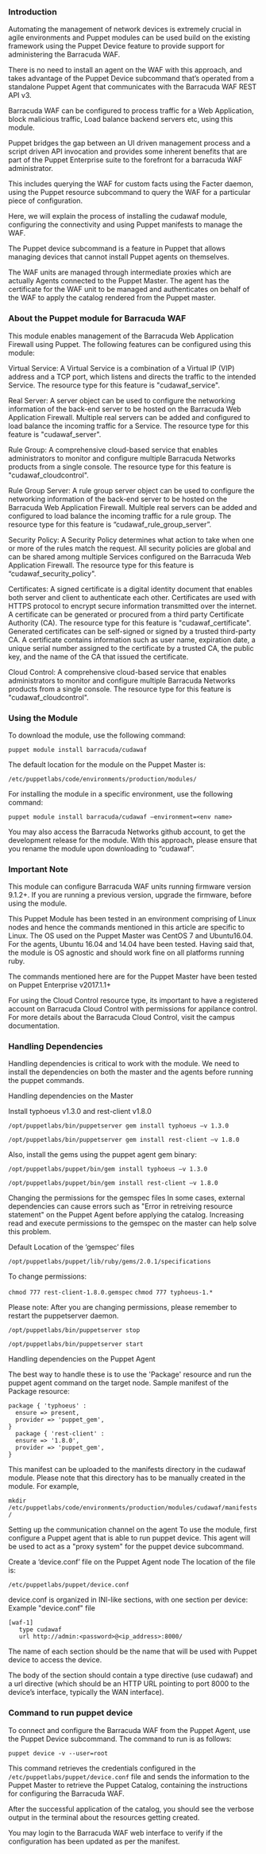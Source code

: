 ### Introduction
Automating the management of network devices is extremely crucial in agile environments and Puppet modules can be used build on the existing framework using the Puppet Device feature to provide support for administering the Barracuda WAF.

There is no need to install an agent on the WAF with this approach, and takes advantage of the Puppet Device subcommand that’s operated from a standalone Puppet Agent that communicates with the Barracuda WAF REST API v3.

Barracuda WAF can be configured to process traffic for a Web Application, block malicious traffic, Load balance backend servers etc, using this module.

Puppet bridges the gap between an UI driven management process and a script driven API invocation and provides some inherent benefits that are part of the Puppet Enterprise suite to the forefront for a barracuda WAF administrator.

This includes querying the WAF for custom facts using the Facter daemon, using the Puppet resource subcommand to query the WAF for a particular piece of configuration.

Here, we will explain the process of installing the cudawaf module, configuring the connectivity and using Puppet manifests to manage the WAF.

The Puppet device subcommand is a feature in Puppet that allows managing devices that cannot install Puppet agents on themselves.

The WAF units are managed through intermediate proxies which are actually Agents connected to the Puppet Master.
The agent has the certificate for the WAF unit to be managed and authenticates on behalf of the WAF to apply the catalog rendered from the Puppet master. 

### About the Puppet module for Barracuda WAF
This module enables management of the Barracuda Web Application Firewall using Puppet. The following features can be configured using this module:

Virtual Service:  A Virtual Service is a combination of a Virtual IP (VIP) address and a TCP port, which listens and directs the traffic to the intended Service. The resource type for this feature is "cudawaf_service".

Real Server: A server object can be used to configure the networking information of the back-end server to be hosted on the Barracuda Web Application Firewall. Multiple real servers can be added and configured to load balance the incoming traffic for a Service. The resource type for this feature is "cudawaf_server".

Rule Group: A comprehensive cloud-based service that enables administrators to monitor and configure multiple Barracuda Networks products from a single console. The resource type for this feature is "cudawaf_cloudcontrol".

Rule Group Server: A rule group server object can be used to configure the networking information of the back-end server to be hosted on the Barracuda Web Application Firewall. Multiple real servers can be added and configured to load balance the incoming traffic for a rule group. The resource type for this feature is “cudawaf_rule_group_server”.

Security Policy: A Security Policy determines what action to take when one or more of the rules match the request. All security policies are global and can be shared among multiple Services configured on the Barracuda Web Application Firewall. The resource type for this feature is “cudawaf_security_policy".

Certificates: A signed certificate is a digital identity document that enables both server and client to authenticate each other. Certificates are used with HTTPS protocol to encrypt secure information transmitted over the internet. A certificate can be generated or procured from a third party Certificate Authority (CA). The resource type for this feature is "cudawaf_certificate". Generated certificates can be self-signed or signed by a trusted third-party CA. A certificate contains information such as user name, expiration date, a unique serial number assigned to the certificate by a trusted CA, the public key, and the name of the CA that issued the certificate.

Cloud Control: A comprehensive cloud-based service that enables administrators to monitor and configure multiple Barracuda Networks products from a single console. The resource type for this feature is "cudawaf_cloudcontrol".

### Using the Module

To download the module, use the following command:

`puppet module install barracuda/cudawaf`

The default location for the module on the Puppet Master is:

`/etc/puppetlabs/code/environments/production/modules/`

For installing the module in a specific environment, use the following command:

`puppet module install barracuda/cudawaf –environment=<env name>`


You may also access the Barracuda Networks github account, to get the development release for the module. With this approach, please ensure that you rename the module upon downloading to “cudawaf”.

### Important Note
This module can configure Barracuda WAF units running firmware version 9.1.2+. If you are running a previous version, upgrade the firmware, before using the module.

This Puppet Module has been tested in an environment comprising of Linux nodes and hence the commands mentioned in this article are specific to Linux. The OS used on the Puppet Master was CentOS 7 and Ubuntu16.04. For the agents, Ubuntu 16.04 and 14.04 have been tested. Having said that, the module is OS agnostic and should work fine on all platforms running ruby.

The commands mentioned here are for the Puppet Master have been tested on Puppet Enterprise v2017.1.1+

For using the Cloud Control resource type, its important to have a registered account on Barracuda Cloud Control with permissions for appilance control. For more details about the Barracuda Cloud Control, visit the campus documentation.

### Handling Dependencies
Handling dependencies is critical to work with the module. We need to install the dependencies on both the master and the agents before running the puppet commands. 

Handling dependencies on the Master

Install typhoeus v1.3.0 and rest-client v1.8.0

`/opt/puppetlabs/bin/puppetserver gem install typhoeus –v 1.3.0`

`/opt/puppetlabs/bin/puppetserver gem install rest-client –v 1.8.0`

Also, install the gems using the puppet agent gem binary:

`/opt/puppetlabs/puppet/bin/gem install typhoeus –v 1.3.0`

`/opt/puppetlabs/puppet/bin/gem install rest-client –v 1.8.0`

Changing the permissions for the gemspec files
In some cases, external dependencies can cause errors such as "Error in retreiving resource statement" on the Puppet Agent before applying the catalog. Increasing read and execute permissions to the gemspec on the master can help solve this problem.

Default Location of the ‘gemspec’ files

`/opt/puppetlabs/puppet/lib/ruby/gems/2.0.1/specifications`

To change permissions:

`chmod 777 rest-client-1.8.0.gemspec`
`chmod 777 typhoeus-1.*`

Please note: After you are changing permissions, please remember to restart the puppetserver daemon.

`/opt/puppetlabs/bin/puppetserver stop`

`/opt/puppetlabs/bin/puppetserver start`

Handling dependencies on the Puppet Agent

The best way to handle these is to use the 'Package' resource and run the puppet agent command on the target node. Sample manifest of the Package resource:

```puppet
package { 'typhoeus' :
  ensure => present,
  provider => 'puppet_gem',
}
  package { 'rest-client' :
  ensure => '1.8.0',
  provider => 'puppet_gem',
}
```

This manifest can be uploaded to the manifests directory in the cudawaf module. Please note that this directory has to be manually created in the module. For example,

`mkdir /etc/puppetlabs/code/environments/production/modules/cudawaf/manifests/`

Setting up the communication channel on the agent
To use the module, first configure a Puppet agent that is able to run puppet device. This agent will be used to act as a "proxy system" for the puppet device subcommand. 

Create a ‘device.conf’ file on the Puppet Agent node
The location of the file is:

`/etc/puppetlabs/puppet/device.conf`

device.conf is organized in INI-like sections, with one section per device: 
Example "device.conf" file

```puppet
[waf-1]
   type cudawaf
   url http://admin:<password>@<ip_address>:8000/
```

The name of each section should be the name that will be used with Puppet device to access the device.

The body of the section should contain a type directive (use cudawaf) and a url directive (which should be an HTTP URL pointing to port 8000 to the device’s interface, typically the WAN interface).

### Command to run puppet device

To connect and configure the Barracuda WAF from the Puppet Agent, use the Puppet Device subcommand. The command to run is as follows:

`puppet device -v --user=root`

This command retrieves the credentials configured in the `/etc/puppetlabs/puppet/device.conf` file and sends the information to the Puppet Master to retrieve the Puppet Catalog, containing the instructions for configuring the Barracuda WAF.

After the successful application of the catalog, you should see the verbose output in the terminal about the resources getting created.

You may login to the Barracuda WAF web interface to verify if the configuration has been updated as per the manifest.

